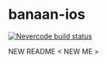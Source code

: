 # banaan-ios

[![Nevercode build status](https://app.nevercode.io/api/projects/4d77dba1-0bc0-442d-be39-e07bf9593a82/workflows/64ca6b84-e034-45a6-8d7e-3ea7b10e1204/status_badge.svg?branch=master)](https://app.nevercode.io/#/project/4d77dba1-0bc0-442d-be39-e07bf9593a82/workflow/64ca6b84-e034-45a6-8d7e-3ea7b10e1204/latestBuild?branch=master)


NEW README < NEW  ME >
